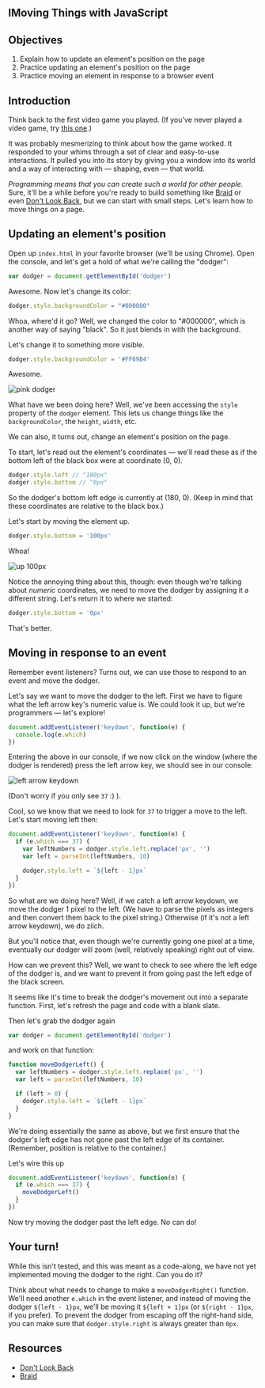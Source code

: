 lMoving Things with JavaScript
---

## Objectives

1. Explain how to update an element's position on the page
2. Practice updating an element's position on the page
3. Practice moving an element in response to a browser event

## Introduction

Think back to the first video game you played. (If you've never played a video game, try [this one](http://terrycavanaghgames.com/dontlookback/).)

It was probably mesmerizing to think about how the game worked. It responded to your whims through a set of clear and easy-to-use interactions. It pulled you into its story by giving you a window into its world and a way of interacting with — shaping, even — that world.

_Programming means that you can create such a world for other people._ Sure, it'll be a while before you're ready to build something like [Braid](http://braid-game.com/) or even [Don't Look Back](http://terrycavanaghgames.com/dontlookback/), but we can start with small steps. Let's learn how to move things on a page.

## Updating an element's position

Open up `index.html` in your favorite browser (we'll be using Chrome). Open the console, and let's get a hold of what we're calling the "dodger":

``` javascript
var dodger = document.getElementById('dodger')
```

Awesome. Now let's change its color:

``` javascript
dodger.style.backgroundColor = "#000000"
```

Whoa, where'd it go? Well, we changed the color to "#000000", which is another way of saying "black". So it just blends in with the background.

Let's change it to something more visible.

``` javascript
dodger.style.backgroundColor = '#FF69B4'
```

Awesome.

![pink dodger](https://curriculum-content.s3.amazonaws.com/skills-based-js/pink_dodger.png)

What have we been doing here? Well, we've been accessing the `style` property of the `dodger` element. This lets us change things like the `backgroundColor`, the `height`, `width`, etc.

We can also, it turns out, change an element's position on the page.

To start, let's read out the element's coordinates — we'll read these as if the bottom left of the black box were at coordinate (0, 0).

``` javascript
dodger.style.left // "180px"
dodger.style.bottom // "0px"
```

So the dodger's bottom left edge is currently at (180, 0). (Keep in mind that these coordinates are relative to the black box.)

Let's start by moving the element up.

``` javascript
dodger.style.bottom = '100px'
```

Whoa!

![up 100px](https://curriculum-content.s3.amazonaws.com/skills-based-js/pink_dodger_bottom_100.png)

Notice the annoying thing about this, though: even though we're talking about _numeric_ coordinates, we need to move the dodger by assigning it a different string. Let's return it to where we started:

``` javascript
dodger.style.bottom = '0px'
```

That's better.

## Moving in response to an event

Remember event listeners? Turns out, we can use those to respond to an event and move the dodger.

Let's say we want to move the dodger to the left. First we have to figure what the left arrow key's numeric value is. We could look it up, but we're programmers — let's explore!

``` javascript
document.addEventListener('keydown', function(e) {
  console.log(e.which)
})
```

Entering the above in our console, if we now click on the window (where the dodger is rendered) press the left arrow key, we should see in our console:

![left arrow keydown](https://curriculum-content.s3.amazonaws.com/skills-based-js/left_arrow_keydown.png)

(Don't worry if you only see `37` :) ).

Cool, so we know that we need to look for `37` to trigger a move to the left. Let's start moving left then:

``` javascript
document.addEventListener('keydown', function(e) {
  if (e.which === 37) {
    var leftNumbers = dodger.style.left.replace('px', '')
    var left = parseInt(leftNumbers, 10)

    dodger.style.left = `${left - 1}px`
  }
})
```

So what are we doing here? Well, if we catch a left arrow keydown, we move the dodger 1 pixel to the left. (We have to parse the pixels as integers and then convert them back to the pixel string.) Otherwise (if it's not a left arrow keydown), we do zilch.

But you'll notice that, even though we're currently going one pixel at a time, eventually our dodger will zoom (well, relatively speaking) right out of view.

How can we prevent this? Well, we want to check to see where the left edge of the dodger is, and we want to prevent it from going past the left edge of the black screen.

It seems like it's time to break the dodger's movement out into a separate function. First, let's refresh the page and code with a blank slate.

Then let's grab the dodger again

``` javascript
var dodger = document.getElementById('dodger')
```

and work on that function:

``` javascript
function moveDodgerLeft() {
  var leftNumbers = dodger.style.left.replace('px', '')
  var left = parseInt(leftNumbers, 10)

  if (left > 0) {
    dodger.style.left = `${left - 1}px`
  }
}
```

We're doing essentially the same as above, but we first ensure that the dodger's left edge has not gone past the left edge of its container. (Remember, position is relative to the container.)

Let's wire this up

``` javascript
document.addEventListener('keydown', function(e) {
  if (e.which === 37) {
    moveDodgerLeft()
  }
})
```

Now try moving the dodger past the left edge. No can do!

## Your turn!

While this isn't tested, and this was meant as a code-along, we have not yet implemented moving the dodger to the right. Can you do it?

Think about what needs to change to make a `moveDodgerRight()` function. We'll need another `e.which` in the event listener, and instead of moving the dodger `${left - 1}px`, we'll be moving it `${left + 1}px` (or `${right - 1}px`, if you prefer). To prevent the dodger from escaping off the right-hand side, you can make sure that `dodger.style.right` is always greater than `0px`.

## Resources

- [Don't Look Back](http://terrycavanaghgames.com/dontlookback/)
- [Braid](http://braid-game.com/)
